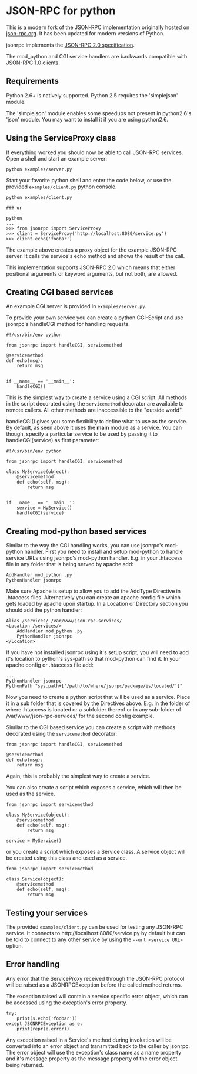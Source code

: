 JSON-RPC for python
===================
This is a modern fork of the JSON-RPC implementation originally
hosted on [json-rpc.org](http://json-rpc.org/wiki/python-json-rpc).
It has been updated for modern versions of Python.

jsonrpc implements the
[JSON-RPC 2.0 specification](http://www.jsonrpc.org/spec.html).

The mod_python and CGI service handlers are backwards compatible
with JSON-RPC 1.0 clients.

Requirements
------------
Python 2.6+ is natively supported.
Python 2.5 requires the 'simplejson' module.

The 'simplejson' module enables some speedups not present
in python2.6's 'json' module.  You may want to install it
if you are using python2.6.

Using the ServiceProxy class
----------------------------
If everything worked you should now be able to call JSON-RPC services.
Open a shell and start an example server:

    python examples/server.py

Start your favorite python shell and enter the code below,
or use the provided `examples/client.py` python console.

    python examples/client.py

    ### or

    python
    ...
    >>> from jsonrpc import ServiceProxy
    >>> client = ServiceProxy('http://localhost:8080/service.py')
    >>> client.echo('foobar')

The example above creates a proxy object for the example JSON-RPC server.
It calls the service's echo method and shows the result of the call.

This implementation supports JSON-RPC 2.0 which means that either
positional arguments or keyword arguments, but not both, are allowed.


Creating CGI based services
---------------------------
An example CGI server is provided in `examples/server.py`.

To provide your own service you can create a python CGI-Script and use
jsonrpc's handleCGI method for handling requests.

    #!/usr/bin/env python
    
    from jsonrpc import handleCGI, servicemethod
    
    @servicemethod
    def echo(msg):
        return msg
    
    
    if __name__ == '__main__':
        handleCGI()

This is the simplest way to create a service using a CGI script.
All methods in the script decorated using the `servicemethod` decorator
are available to remote callers.  All other methods are inaccessible
to the "outside world".

handleCGI() gives you some flexibility to define what to use as the service.
By default, as seen above it uses the __main__ module as a service.
You can though, specify a particular service to be used by passing it to
handleCGI(service) as first parameter:

    #!/usr/bin/env python
    
    from jsonrpc import handleCGI, servicemethod
    
    class MyService(object):
        @servicemethod
        def echo(self, msg):
            return msg
    
    
    if __name__ == '__main__':
        service = MyService()
        handleCGI(service)

Creating mod-python based services
----------------------------------
Similar to the way the CGI handling works, you can use jsonrpc's
mod-python handler. First you need to install and setup mod-python
to handle service URLs using jsonrpc's mod-python handler.
E.g. in your .htaccess file in any folder that is being served by apache add:

    AddHandler mod_python .py
    PythonHandler jsonrpc

Make sure Apache is setup to allow you to add the AddType Directive in
.htaccess files. Alternatively you can create an apache config file which
gets loaded by apache upon startup. In a Location or Directory section you
should add the python handler:

    Alias /services/ /var/www/json-rpc-services/
    <Location /services/>
        AddHandler mod_python .py
        PythonHandler jsonrpc
    </Location>

If you have not installed jsonrpc using it's setup script, you will need to
add it's location to python's sys-path so that mod-python can find it.
In your apache config or .htaccess file add:

    ...
    PythonHandler jsonrpc
    PythonPath "sys.path+['/path/to/where/jsorpc/package/is/located/']"

Now you need to create a python script that will be used as a service.
Place it in a sub folder that is covered by the Directives above.
E.g. in the folder of where .htaccess is located or a subfolder thereof or in
any sub-folder of /var/www/json-rpc-services/ for the second config example.

Similar to the CGI based service you can create a script with methods
decorated using the `servicemethod` decorator:

    from jsonrpc import handleCGI, servicemethod
    
    @servicemethod
    def echo(msg):
        return msg

Again, this is probably the simplest way to create a service.

You can also create a script which exposes a service, which will then be
used as the service.

    from jsonrpc import servicemethod
    
    class MyService(object):
        @servicemethod
        def echo(self, msg):
            return msg
    
    service = MyService()

or you create a script which exposes a Service class. A service object
will be created using this class and used as a service.

    from jsonrpc import servicemethod
    
    class Service(object):
        @servicemethod
        def echo(self, msg):
            return msg

Testing your services
---------------------
The provided `examples/client.py` can be used for testing any
JSON-RPC service.  It connects to http://localhost:8080/service.py
by default but can be told to connect to any other service by using
the `--url <service URL>` option.

Error handling
--------------
Any error that the ServiceProxy received through the JSON-RPC protocol
will be raised as a JSONRPCException before the called method returns.

The exception raised will contain a service specific error object,
which can be accessed using the exception's error property.

    try:
        print(s.echo('foobar'))
    except JSONRPCException as e:
        print(repr(e.error))

Any exception raised in a Service's method during invokation will be
converted into an error object and transmitted back to the caller by jsonrpc. The error object will use the exception's class name as a name property and it's message property as the message property of the error object being returned.
